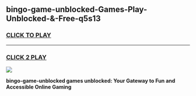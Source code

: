 
## bingo-game-unblocked-Games-Play-Unblocked-&-Free-q5s13
<h3>
<a href="https://premium76.site?title=bingo-game-unblocked&ref=24A">CLICK TO PLAY</a></h3>
<hr>

<h3>
<a href="https://premium76.site?title=bingo-game-unblocked&ref=24A">CLICK 2 PLAY</a>
  
</h3>

<a href="https://premium76.site?title=bingo-game-unblocked&ref=24A"><img src="https://clearcache.store/games.png"></a>


**bingo-game-unblocked games unblocked: Your Gateway to Fun and Accessible Online Gaming**

